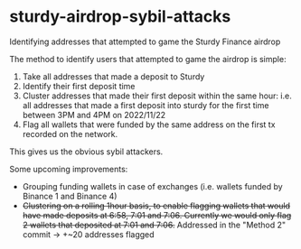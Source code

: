 # sturdy-airdrop-sybil-attacks
Identifying addresses that attempted to game the Sturdy Finance airdrop

The method to identify users that attempted to game the airdrop is simple:
1. Take all addresses that made a deposit to Sturdy 
2. Identify their first deposit time
3. Cluster addresses that made their first deposit within the same hour: i.e. all addresses that made a first deposit into sturdy for the first time between 3PM and 4PM on 2022/11/22
4. Flag all wallets that were funded by the same address on the first tx recorded on the network.

This gives us the obvious sybil attackers. 

Some upcoming improvements:
* Grouping funding wallets in case of exchanges (i.e. wallets funded by Binance 1 and Binance 4)
* ~~Clustering on a rolling 1hour basis, to enable flagging wallets that would have made deposits at 6:58, 7:01 and 7:06. Currently we would only flag 2 wallets that deposited at 7:01 and 7:06.~~ Addressed in the "Method 2" commit -> +~20 addresses flagged
